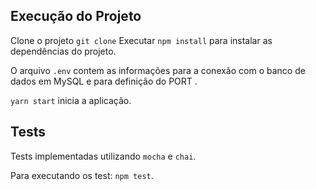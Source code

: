 ## Execução do Projeto

Clone o projeto `git clone`
Executar `npm install` para instalar as dependências do projeto.

O arquivo `.env` contem as informações para a conexão com o banco de dados em MySQL e para definição do PORT .

`yarn start` inicia a aplicação.

## Tests

Tests implementadas utilizando `mocha` e `chai`.

Para executando os test: `npm test`.
